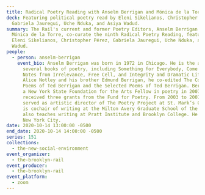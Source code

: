 ```yaml
---
title: Radical Poetry Reading with Anselm Berrigan and Mónica de la Torre
deck: Featuring political poetry read by Eleni Sikelianos, Christopher Pérez,
  Gabriela Jauregui, Uche Nduka, and Asiya Wadud.
summary: The Rail's current and former Poetry Editors, Anselm Berrigan and
  Mónica de la Torre, co-curate the ninth Radical Poetry Reading, featuring
  Eleni Sikelianos, Christopher Pérez, Gabriela Jauregui, Uche Nduka, and Asiya
  Wadud.
people:
  - person: anselm-berrigan
    event_bio: Anselm Berrigan was born in 1972 in Chicago. He is the author of
      several books of poetry, including Something for Everybody, Come in Alone,
      Notes from Irrelevance, Free Cell, and Integrity and Dramatic Life. With
      Alice Notley and his brother Edmund Berrigan, he co-edited The Collected
      Poems of Ted Berrigan and the Selected Poems of Ted Berrigan. Berrigan was
      a New York State Foundation for the Arts Fellow in poetry in 2007 and has
      received three grants from the Fund for Poetry. From 2003 to 2007, he
      served as artistic director of The Poetry Project at St. Mark’s Church. He
      is cochair of writing at the Milton Avery Graduate School of the Arts and
      also teaches writing at Pratt Institute and Brooklyn College. He lives in
      New York City.
date: 2020-10-14 13:00:00 -0500
end_date: 2020-10-14 14:00:00 -0500
series: 151
collections:
  - the-new-social-environment
event_organizer:
  - the-brooklyn-rail
event_producer:
  - the-brooklyn-rail
event_platform:
  - zoom
---
```

